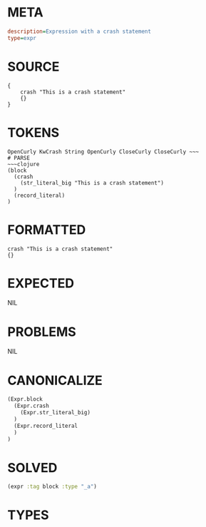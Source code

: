 # META
~~~ini
description=Expression with a crash statement
type=expr
~~~
# SOURCE
~~~roc
{
    crash "This is a crash statement"
    {}
}
~~~
# TOKENS
~~~text
OpenCurly KwCrash String OpenCurly CloseCurly CloseCurly ~~~
# PARSE
~~~clojure
(block
  (crash
    (str_literal_big "This is a crash statement")
  )
  (record_literal)
)
~~~
# FORMATTED
~~~roc
crash "This is a crash statement"
{}
~~~
# EXPECTED
NIL
# PROBLEMS
NIL
# CANONICALIZE
~~~clojure
(Expr.block
  (Expr.crash
    (Expr.str_literal_big)
  )
  (Expr.record_literal
  )
)
~~~
# SOLVED
~~~clojure
(expr :tag block :type "_a")
~~~
# TYPES
~~~roc
~~~
